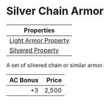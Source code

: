 # Silver Chain Armor

| Properties                                                                   |
| ---------------------------------------------------------------------------- |
| [Light Armor Property](../../Armor%20Properties/Light%20Armor%20Property.md) |
| [Silvered Property](../../Material%20Properties/Silvered%20Property.md)      |

A set of silvered chain or similar armor.

| AC Bonus | Price |
| -------: | ----: |
|       +3 | 2,500 |
